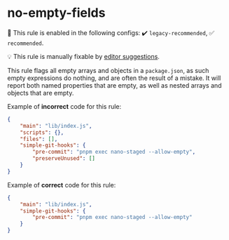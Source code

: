 # no-empty-fields

💼 This rule is enabled in the following configs: ✔️ `legacy-recommended`, ✅ `recommended`.

💡 This rule is manually fixable by [editor suggestions](https://eslint.org/docs/latest/use/core-concepts#rule-suggestions).

<!-- end auto-generated rule header -->

This rule flags all empty arrays and objects in a `package.json`, as such empty expressions do nothing, and are often the result of a mistake.
It will report both named properties that are empty, as well as nested arrays and objects that are empty.

Example of **incorrect** code for this rule:

```json
{
	"main": "lib/index.js",
	"scripts": {},
	"files": [],
	"simple-git-hooks": {
		"pre-commit": "pnpm exec nano-staged --allow-empty",
		"preserveUnused": []
	}
}
```

Example of **correct** code for this rule:

```json
{
	"main": "lib/index.js",
	"simple-git-hooks": {
		"pre-commit": "pnpm exec nano-staged --allow-empty"
	}
}
```
